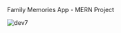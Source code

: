 Family Memories App - MERN Project

![dev7](https://user-images.githubusercontent.com/93049301/165235067-fc488b26-7d1a-45c7-91ad-56579076c2af.PNG)
 

